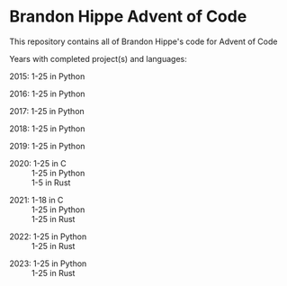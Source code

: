 # Brandon Hippe Advent of Code

This repository contains all of Brandon Hippe's code for Advent of Code

Years with completed project(s) and languages:

2015: 1-25 in Python

2016: 1-25 in Python

2017: 1-25 in Python

2018: 1-25 in Python

2019: 1-25 in Python

2020: 1-25 in C\
&nbsp;&nbsp;&nbsp;&nbsp;&nbsp;&nbsp;&nbsp;&nbsp;&nbsp;&nbsp;1-25 in Python\
&nbsp;&nbsp;&nbsp;&nbsp;&nbsp;&nbsp;&nbsp;&nbsp;&nbsp;&nbsp;1-5 in Rust

2021: 1-18 in C\
&nbsp;&nbsp;&nbsp;&nbsp;&nbsp;&nbsp;&nbsp;&nbsp;&nbsp;&nbsp;1-25 in Python\
&nbsp;&nbsp;&nbsp;&nbsp;&nbsp;&nbsp;&nbsp;&nbsp;&nbsp;&nbsp;1-25 in Rust

2022: 1-25 in Python\
&nbsp;&nbsp;&nbsp;&nbsp;&nbsp;&nbsp;&nbsp;&nbsp;&nbsp;&nbsp;1-25 in Rust

2023: 1-25 in Python\
&nbsp;&nbsp;&nbsp;&nbsp;&nbsp;&nbsp;&nbsp;&nbsp;&nbsp;&nbsp;1-25 in Rust
